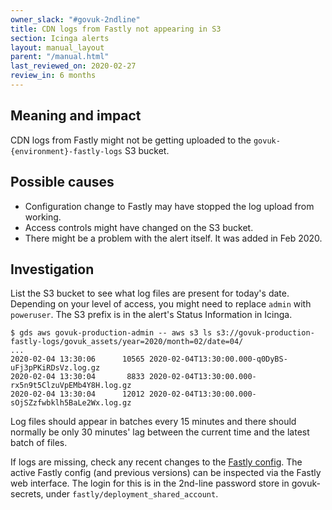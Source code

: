 ```yaml
---
owner_slack: "#govuk-2ndline"
title: CDN logs from Fastly not appearing in S3
section: Icinga alerts
layout: manual_layout
parent: "/manual.html"
last_reviewed_on: 2020-02-27
review_in: 6 months
---
```


## Meaning and impact

CDN logs from Fastly might not be getting uploaded to the
`govuk-{environment}-fastly-logs` S3 bucket.

## Possible causes

 * Configuration change to Fastly may have stopped the log upload from working.
 * Access controls might have changed on the S3 bucket.
 * There might be a problem with the alert itself. It was added in Feb 2020.

## Investigation

List the S3 bucket to see what log files are present for today's date.
Depending on your level of access, you might need to replace `admin` with
`poweruser`. The S3 prefix is in the alert's Status Information in Icinga.

    $ gds aws govuk-production-admin -- aws s3 ls s3://govuk-production-fastly-logs/govuk_assets/year=2020/month=02/date=04/
    ...
    2020-02-04 13:30:06      10565 2020-02-04T13:30:00.000-q0DyBS-uFj3pPKiRDsVz.log.gz
    2020-02-04 13:30:04       8833 2020-02-04T13:30:00.000-rx5n9t5ClzuVpEMb4Y8H.log.gz
    2020-02-04 13:30:04      12012 2020-02-04T13:30:00.000-sOjSZzfwbklh5BaLe2Wx.log.gz

Log files should appear in batches every 15 minutes and there should normally
be only 30 minutes' lag between the current time and the latest batch of files.

If logs are missing, check any recent changes to the [Fastly
config](/manual/cdn.html#cdn-configuration). The active Fastly config (and
previous versions) can be inspected via the Fastly web interface. The login for
this is in the 2nd-line password store in govuk-secrets, under
`fastly/deployment_shared_account`.
